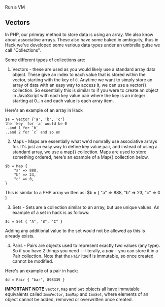 Run a VM

## Vectors

In PHP, our primray method to store data is using an array. We also know about associative arrays. These also have some baked in ambiguity, thus in Hack we've developed some various data types under an umbrella guise we call "Collections".

Some different types of collections are:

1. Vectors - these are used as you would likely use a standard array data object. These give an index to each value that is stored within the vector, starting with the key of `0`. Anytime we want to simply store an array of data with an easy way to access it, we can use a vector{} collection. So essentially this is similar to if you were to create an object in JavaScript with each key value pair where the key is an integer starting at 0...n and each value is each array item.

Here's an example of an array in Hack

```hack
$a = Vector {'a', 'b', 'c'}
the `key` for `a` would be 0
..and 1 for `b`
..and 2 for `c` and so on
```

2. Maps - Maps are essentially what we'd nomrally use associative arrays for. It's just an easy way to define key value pair, and instead of using a standard array, we use a map{} collection. Maps are used to store something ordered, here's an example of a Map{} collection below.

```hack
$b = Map {
    "a" => 888,
    "b" => 23,
    "c" => 0,
}
```

This is similar to a PHP array written as: $b = { "a" => 888, "b" => 23, "c" => 0 }

3. Sets - Sets are a collection similar to an array, but use unique values. An example of a set in hack is as follows:

```hack
$c = Set { "A", "B", "C" }
```

Adding any additional value to the set would not be allowed as this is already exists.

4. Pairs - Pairs are objects used to represent exactly two values (any type). So if you have 2 things you need -- literally, a *pair* - you can store it in a Pair collection. Note that the `Pair` itself is immutable, so once created cannot be modified.

Here's an example of a pair in hack:

```hack
$d = Pair { "bar", 898339 }
```

**IMPORTANT NOTE** `Vector`, `Map` and `Set` objects all have immutable equivalents called `ImmVector`, `ImmMap` and `ImmSet`, where elements of an object cannot be added, removed or overwritten once created.



